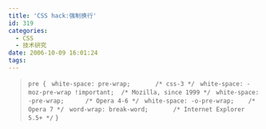 ```yaml
---
title: 'CSS hack:强制换行'
id: 319
categories:
  - CSS
  - 技术研究
date: 2006-10-09 16:01:24
tags:
---
```


> `pre {`
> ` white-space: pre-wrap;       /* css-3 */`
> ` white-space: -moz-pre-wrap !important;  /* Mozilla, since 1999 */`
> ` white-space: -pre-wrap;      /* Opera 4-6 */`
> ` white-space: -o-pre-wrap;    /* Opera 7 */`
> ` word-wrap: break-word;       /* Internet Explorer 5.5+ */`
> `}`